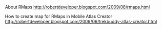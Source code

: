 About RMaps
http://robertdeveloper.blogspot.com/2009/08/rmaps.html

How to create map for RMaps in Mobile Atlas Creator
http://robertdeveloper.blogspot.com/2009/09/trekbuddy-atlas-creator.html